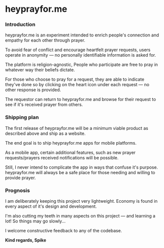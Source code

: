 # heyprayfor.me

### Introduction

heyprayfor.me is an experiment intended to enrich people's connection and empathy for each other through prayer.

To avoid fear of conflict and encourage heartfelt prayer requests, users operate in anonymity — no personally identifiable information is asked for.

The platform is religion-agnostic, People who participate are free to pray in whatever way their beliefs dictate.

For those who choose to pray for a request, they are able to indicate they've done so by clicking on the heart icon under each request — no other response is provided.

The requestor can return to heyprayfor.me and browse for their request to see if it's received prayer from others.

### Shipping plan

The first release of heyprayfor.me will be a minimum viable product as described above and ship as a website.

The end goal is to ship heyprayfor.me apps for mobile platforms.

As a mobile app, certain additional features, such as new prayer requests/prayers received notifications will be possible.

Still, I never intend to complicate the app in ways that confuse it's purpose. heyprayfor.me will always be a safe place for those needing and willing to provide prayer.

### Prognosis

I am deliberately keeping this project very lightweight. Economy is found in every aspect of it's design and development.

I'm also cutting my teeth in many aspects on this project — and learning a lot! So things may go slowly...

I welcome constructive feedback to any of the codebase.

**Kind regards, Spike**